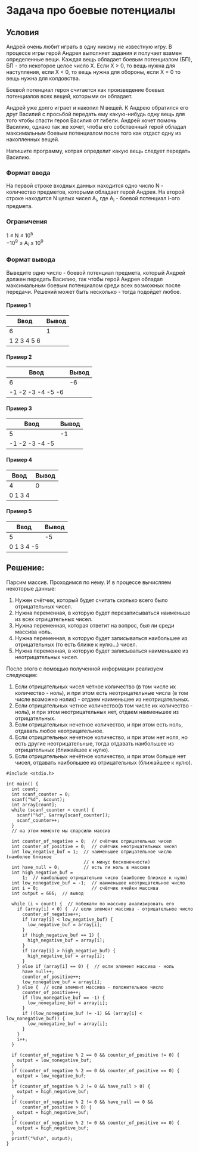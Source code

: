 # Задача про боевые потенциалы

## Условия

Андрей очень любит играть в одну никому не известную игру. В процессе игры герой Андрея выполняет задания и получает взамен определенные вещи. Каждая вещь обладает боевым потенциалом (БП), БП - это некоторое целое число X. Если X > 0, то вещь нужна для наступления, если X < 0, то вещь нужна для обороны, если X = 0 то вещь нужна для колдовства.

Боевой потенциал героя считается как произведение боевых потенциалов всех вещей, которыми он обладает.

Андрей уже долго играет и накопил N вещей. К Андрею обратился его друг Василий с просьбой передать ему какую-нибудь одну вещь для того чтобы спасти героя Василия от гибели. Андрей хочет помочь Василию, однако так же хочет, чтобы его собственный герой обладал максимальным боевым потенциалом после того как отдаст одну из накопленных вещей.

Напишите программу, котрая определит какую вещь следует передать Василию.

### Формат ввода

На первой строке входных данных находится одно число N - количество предметов, которыми обладает герой Андрея.
На второй строке находится N целых чисел A<sub>i</sub>, где A<sub>i</sub> - боевой потенциал i-ого предмета.

### Ограничения

1 ≤ N ≤ $10^5$   
$-10^9$ ≤ A<sub>i</sub> ≤ $10^9$

### Формат вывода

Выведите одно число -  боевой потенциал предмета, который Андрей должен передать Василию, так чтобы герой Андрея обладал максимальным боевым потенциалом среди всех возможных после передачи. Решений может быть несколько - тогда подойдет любое.

#### Пример 1

Ввод              | Вывод
----------------- | -------------
6                 | 1
1 2 3 4 5 6       | 

#### Пример 2

Ввод              | Вывод
----------------- | -------------
6                 | -6
-1 -2 -3 -4 -5 -6 | 

#### Пример 3

Ввод              | Вывод
----------------- | -------------
5                 | -1
-1 -2 -3 -4 -5    | 



#### Пример 4

Ввод              | Вывод
----------------- | -------------
4                 | 0
0 1 3 4           | 


#### Пример 5

Ввод              | Вывод
----------------- | -------------
5                 | -5
0 1 3 4 -5        | 


## Решение:

Парсим массив. Проходимся по нему. И в процессе вычисляем некоторые данные:

1) Нужен счётчик, который будет считать сколько всего было отрицательных чисел.
2) Нужна переменная, в которую будет перезаписываться наименьше из всех отрицательных чисел.
3) Нужна переменная, которая ответит на вопрос, был ли среди массива ноль.
4) Нужна переменная, в которую будет записываться наибольшее из отрицательных (то есть ближе к нулю...) чисел.
5) Нужна переменная, в которую будет записываться наименьшее из неотрицательных чисел.
  
После этого с помощью полученной информации реализуем следующее:

1. Если отрицательных чисел четное количество (в том числе их количество -
ноль), и при этом есть неотрицательные числа (в том числе возможно нолик) -
отдаем наименьшее из неотрицательных.
2. Если отрицательных четное количество(в том числе их количество - ноль), и при этом неотрицательных нет, отдаем
наименьшее из отрицательных.
3. Если отрицательных нечетное количество, и при этом есть ноль, отдавать любое
неотрицательное.
4. Если отрицательных нечетное количество, и при этом нет ноля, но есть другие
неотрицательные, тогда отдавать наибольшее из отрицательных (ближайшее к
нулю).
5. Если отрицательных нечётное количество, и при этом больше нет чисел, отдавать
наибольшее из отрицательных (ближайшее к нулю).

```
#include <stdio.h>

int main() {
  int count;
  int scanf_counter = 0;
  scanf("%d", &count);
  int array[count];
  while (scanf_counter < count) {
    scanf("%d", &array[scanf_counter]);
    scanf_counter++;
  }
  // на этом моменте мы спарсили массив

  int counter_of_negative = 0;  // счётчик отрицательных чисел
  int counter_of_positive = 0;  // счётчик неотрицательных чисел
  int low_negative_buf = 1;  // наименьшее отрицательное число (наиболее близкое
                             // к минус бесконечности)
  int have_null = 0;         // есть ли ноль в массиве
  int high_negative_buf =
      1;  // наибольшее отрицательно число (наиболее близкое к нулю)
  int low_nonegative_buf = -1;  // наименьшее неотрицательное число
  int i = 0;                    // счётчик ячейки массива
  int output = 666;  // вывод

  while (i < count) {  // побежали по массиву анализировать его
    if (array[i] < 0) {  // если элемент массива - отрицательное число
      counter_of_negative++;
      if (array[i] < low_negative_buf) {
        low_negative_buf = array[i];
      }
      if (high_negative_buf == 1) {
        high_negative_buf = array[i];
      }
      if (array[i] > high_negative_buf) {
        high_negative_buf = array[i];
      }
    } else if (array[i] == 0) {  // если элемент массива - ноль
      have_null++;
      counter_of_positive++;
      low_nonegative_buf = array[i];
    } else {  // если элемент массива - положительное число
      counter_of_positive++;
      if (low_nonegative_buf == -1) {
        low_nonegative_buf = array[i];
      }
      if ((low_nonegative_buf != -1) && (array[i] < low_nonegative_buf)) {
        low_nonegative_buf = array[i];
      }
    }
    i++;
  }

  if (counter_of_negative % 2 == 0 && counter_of_positive != 0) {
    output = low_nonegative_buf;
  }
  if (counter_of_negative % 2 == 0 && counter_of_positive == 0) {
    output = low_negative_buf;
  }
  if (counter_of_negative % 2 != 0 && have_null > 0) {
    output = high_negative_buf;
  }
  if (counter_of_negative % 2 != 0 && have_null == 0 &&
      counter_of_positive > 0) {
    output = high_negative_buf;
  }
  if (counter_of_negative % 2 != 0 && counter_of_positive == 0) {
    output = high_negative_buf;
  }
  printf("%d\n", output);
}
```
